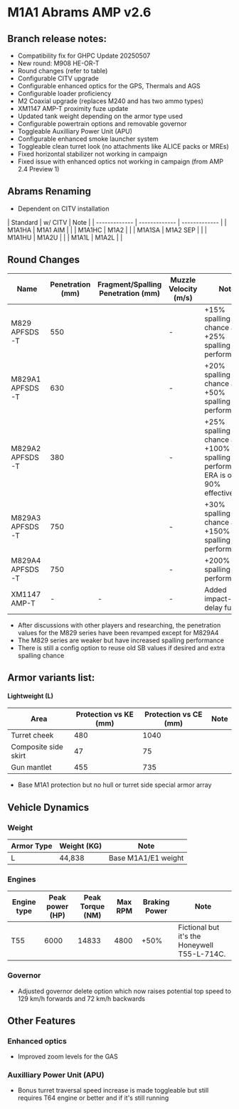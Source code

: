 # M1A1 Abrams AMP v2.6

## Branch release notes:
<p>
	<ul> 
		<li>Compatibility fix for GHPC Update 20250507</li>
		<li>New round: M908 HE-OR-T</li>
		<li>Round changes (refer to table)</li>
		<li>Configurable CITV upgrade</li>
		<li>Configurable enhanced optics for the GPS, Thermals and AGS</li>
		<li>Configurable loader proficiency</li>
		<li>M2 Coaxial upgrade (replaces M240 and has two ammo types)</li>
		<li>XM1147 AMP-T proximity fuze update</li>
		<li>Updated tank weight depending on the armor type used</li>
		<li>Configurable powertrain options and removable governor</li>
		<li>Toggleable Auxilliary Power Unit (APU)</li>
		<li>Configurable enhanced smoke launcher system</li>
		<li>Toggleable clean turret look (no attachments like ALICE packs or MREs)</li>
		<li>Fixed horizontal stabilizer not working in campaign</li>
		<li>Fixed issue with enhanced optics not working in campaign (from AMP 2.4 Preview 1)</li>
	</ul>
</p>

## Abrams Renaming 
<p>
	<ul> 
		<li>Dependent on CITV installation</li>
	</ul>
</p>
| Standard | w/ CITV | Note |
| ------------- | ------------- | ------------- |
| M1A1HA | M1A1 AIM |  | 
| M1A1HC | M1A2 |  | 
| M1A1SA | M1A2 SEP |  | 
| M1A1HU | M1A2U |  | 
| M1A1L | M1A2L |  | 

## Round Changes
| Name  | Penetration (mm) | Fragment/Spalling Penetration (mm)| Muzzle Velocity (m/s) | Note |
| ------------- | ------------- | ------------- | ------------- | ------------- |
| M829 APFSDS-T | 550 |  | -  | +15% spalling chance and +25% spalling performance |
| M829A1 APFSDS-T | 630 |  | - | +20% spalling chance and +50% spalling performance  |
| M829A2 APFSDS-T | 380 |  | - | +25% spalling chance and +100% spalling performance. ERA is only 90% effective.  |
| M829A3 APFSDS-T | 750 |  | - | +30% spalling chance and +150% spalling performance  |
| M829A4 APFSDS-T | 750 |  | - | +200% spalling performance. |
| XM1147 AMP-T | - | - | - | Added impact-delay fuze. |

<p>
	<ul> 
		<li>After discussions with other players and researching, the  penetration values for the M829 series have been revamped except for M829A4</li>
		<li>The M829 series are weaker but have increased spalling performance</li>
		<li>There is still a config option to reuse old SB values if desired and  extra spalling chance</li>
	</ul>
</p>

## Armor variants list:
#### Lightweight (L)
| Area  | Protection vs KE (mm) | Protection vs CE (mm) | Note
| ------------- | ------------- | ------------- | ------------- |
| Turret cheek | 480 | 1040 |   |
| Composite side skirt | 47 | 75 |   |
| Gun mantlet | 455 | 735 |   |
<p>
	<ul> 
		<li>Base M1A1 protection but no hull or turret side special armor array</li>
	</ul>
</p>

## Vehicle Dynamics
### Weight
| Armor Type | Weight (KG) | Note |
| ------------- | ------------- | ------------- |
| L | 44,838 | Base M1A1/E1 weight | 

### Engines
| Engine type  | Peak power (HP) | Peak Torque (NM) | Max RPM | Braking Power | Note |
| ------------- | ------------- | ------------- | ------------- | ------------- | ------------- | 
| T55 | 6000 | 14833 | 4800 | +50% | Fictional but it's the Honeywell T55-L-714C. | 

### Governor
<p>
	<ul> 
		<li>Adjusted governor delete option which now raises potential top speed to 129 km/h forwards and 72 km/h backwards</li>
	</ul>
</p>

## Other Features
### Enhanced optics
<p>
	<ul> 
		<li>Improved zoom levels for the GAS</li>
	</ul>
</p>

### Auxilliary Power Unit (APU)
<p>
	<ul> 
		<li>Bonus turret traversal speed increase is made toggleable but still requires T64 engine or better and if it's still running</li>
	</ul>
</p>
